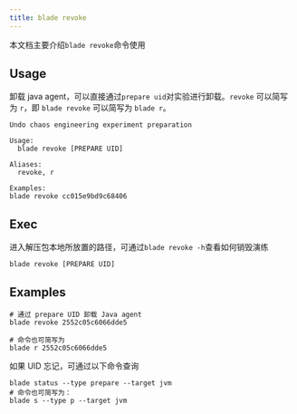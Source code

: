 ```yaml
---
title: blade revoke
---
```


本文档主要介绍`blade revoke`命令使用

## Usage

卸载 java agent，可以直接通过`prepare uid`对实验进行卸载。`revoke` 可以简写为 `r`，即 `blade revoke` 可以简写为 `blade r`。

```
Undo chaos engineering experiment preparation

Usage:
  blade revoke [PREPARE UID]

Aliases:
  revoke, r

Examples:
blade revoke cc015e9bd9c68406
```

## Exec

进入解压包本地所放置的路径，可通过`blade revoke -h`查看如何销毁演练

```
blade revoke [PREPARE UID]
```

## Examples

```
# 通过 prepare UID 卸载 Java agent
blade revoke 2552c05c6066dde5

# 命令也可简写为
blade r 2552c05c6066dde5
```

如果 UID 忘记，可通过以下命令查询

```
blade status --type prepare --target jvm
# 命令也可简写为：
blade s --type p --target jvm
```
